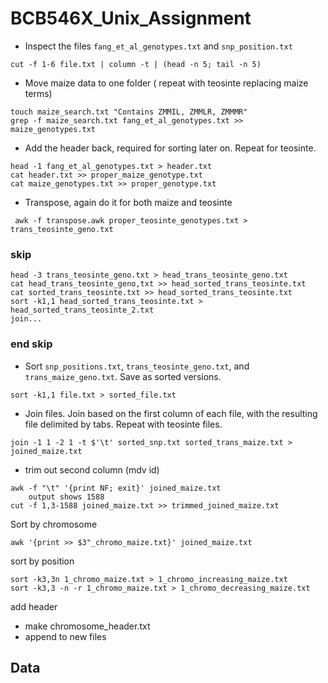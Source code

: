# BCB546X_Unix_Assignment
* Inspect the files `fang_et_al_genotypes.txt` and `snp_position.txt`

```
cut -f 1-6 file.txt | column -t | (head -n 5; tail -n 5)

```

* Move maize data to one folder ( repeat with teosinte replacing maize terms)

```
touch maize_search.txt "Contains ZMMIL, ZMMLR, ZMMMR"
grep -f maize_search.txt fang_et_al_genotypes.txt >> maize_genotypes.txt
```
* Add the header back, required for sorting later on. Repeat for teosinte.
```
head -1 fang_et_al_genotypes.txt > header.txt
cat header.txt >> proper_maize_genotype.txt
cat maize_genotypes.txt >> proper_genotype.txt
```
* Transpose, again do it for both maize and teosinte
```
 awk -f transpose.awk proper_teosinte_genotypes.txt > trans_teosinte_geno.txt
```
### skip
```
head -3 trans_teosinte_geno.txt > head_trans_teosinte_geno.txt
cat head_trans_teosinte_geno,txt >> head_sorted_trans_teosinte.txt
cat sorted_trans_teosinte.txt >> head_sorted_trans_teosinte.txt
sort -k1,1 head_sorted_trans_teosinte.txt > head_sorted_trans_teosinte_2.txt
join...
```
###  end skip





* Sort `snp_positions.txt`, `trans_teosinte_geno.txt`, and `trans_maize_geno.txt`. Save as sorted versions.
```
sort -k1,1 file.txt > sorted_file.txt
```
* Join files. Join based on the first column of each file, with the resulting file delimited by tabs. Repeat with teosinte files.
```
join -1 1 -2 1 -t $'\t' sorted_snp.txt sorted_trans_maize.txt > joined_maize.txt
```

* trim out second column (mdv id)
```
awk -f "\t" '{print NF; exit}' joined_maize.txt
	output shows 1588
cut -f 1,3-1588 joined_maize.txt >> trimmed_joined_maize.txt
```


Sort by chromosome
```
awk '{print >> $3"_chromo_maize.txt}' joined_maize.txt
```
sort by position
```
sort -k3,3n 1_chromo_maize.txt > 1_chromo_increasing_maize.txt
sort -k3,3 -n -r 1_chromo_maize.txt > 1_chromo_decreasing_maize.txt
```
add header
* make chromosome_header.txt
* append to new files

## Data 
<!--stackedit_data:
eyJoaXN0b3J5IjpbMTAyMzYyNDUwOSwtNjYyNTY0NjQsMTIyMT
c1OTc1OCwxNDgxMjY5MTc2LC0xMjI5ODY0MDg4LC0xNzk3NjQz
MTczLC04ODI1MjQ5MDQsLTE4MjEwNjc4MjcsODUwNTA2OTc1LC
0zMDg1MzAyNjAsMTE0MzY2MjU2MSwtMTk1ODYwMjM3MCwxNjI2
MTYwNDEsLTc2MDgyNzk1OCwzMjA0OTUzNzIsNjYzNTcyOTIyLC
0xNzI3OTcyOTE0LDYxMjI3MDUsOTI2NjQzNjQzXX0=
-->